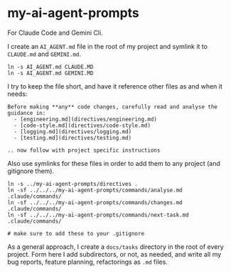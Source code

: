 # my-ai-agent-prompts

For Claude Code and Gemini Cli.

I create an `AI_AGENT.md` file in the root of my project and symlink it to `CLAUDE.md` and `GEMINI.md`.

```shell
ln -s AI_AGENT.md CLAUDE.MD
ln -s AI_AGENT.md GEMINI.MD
```

I try to keep the file short, and have it reference other files as and when it needs:

```
Before making **any** code changes, carefully read and analyse the guidance in: 
  - [engineering.md](directives/engineering.md)
  - [code-style.md](directives/code-style.md)
  - [logging.md](directives/logging.md)
  - [testing.md](directives/testing.md)
  
.. now follow with project specific instructions
```

Also use symlinks for these files in order to add them to any project (and gitignore them).

```shell
ln -s ../my-ai-agent-prompts/directives .
ln -sf ../../../my-ai-agent-prompts/commands/analyse.md .claude/commands/
ln -sf ../../../my-ai-agent-prompts/commands/changes.md .claude/commands/
ln -sf ../../../my-ai-agent-prompts/commands/next-task.md .claude/commands/

# make sure to add these to your .gitignore
```

As a general approach, I create a `docs/tasks` directory in the root of every project.  Form here I add subdirectors, or not, as needed, and write all my bug reports, feature planning, refactorings as `.md` files. 